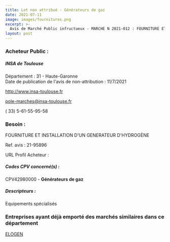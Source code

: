 ```yaml
---
title: Lot non attribué - Générateurs de gaz
date: 2021-07-11
image: images/fournitures.png
excerpt: >-
  Avis de Marché Public infructueux - MARCHE N 2021-012 : FOURNITURE ET INSTALLATION D'UN GENERATEUR D'HYDROGÈNE
layout: post
---
```


### Acheteur Public :
##### INSA de Toulouse
Département : 31 - Haute-Garonne<br/>
Date de publication de l'avis de non-attribution : 11/7/2021


http://www.insa-toulouse.fr

pole-marches@insa-toulouse.fr

( 33) 5-61-55-95-58
### Besoin :

FOURNITURE ET INSTALLATION D'UN GENERATEUR D'HYDROGÈNE

Ref. avis : 21-95896

URL Profil Acheteur : 

##### Codes CPV concerné(s) :
CPV42980000 - **Générateurs de gaz** <br/>

##### Descripteurs :
Equipements spécialisés <br/>

### Entreprises ayant déjà emporté des marchés similaires dans ce département
<a href="/entreprise-557/siren-413598558">ELOGEN</a><br/><br/>

